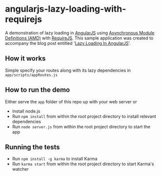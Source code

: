 angularjs-lazy-loading-with-requirejs
=====================================
A demonstration of lazy loading in [AngularJS](http://angularjs.org/) using [Asynchronous Module Definitions (AMD)](http://wiki.commonjs.org/wiki/Modules/AsynchronousDefinition) with [RequireJS](http://requirejs.org/).
This sample application was created to accompany the blog post entitled '[Lazy Loading In AngularJS](http://ify.io/lazy-loading-in-angularjs/)'.

## How it works
Simple specify your routes along with its lazy dependencies in `app/scripts/appRoutes.js` 

## How to run the demo

Either serve the `app` folder of this repo up with your web server or

* Install node.js
* Run `npm install` from within the root project directory to install relevant dependencies
* Run `node server.js` from within the root project directory to start the app

## Running the tests
* Run `npm install -g karma` to install Karma
* Run `karma start` from within the root project directory to start Karma's watcher
